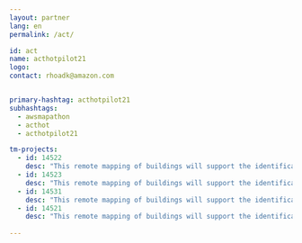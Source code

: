 ```yaml
---
layout: partner
lang: en
permalink: /act/

id: act
name: acthotpilot21
logo: 
contact: rhoadk@amazon.com


primary-hashtag: acthotpilot21
subhashtags:
  - awsmapathon
  - acthot
  - acthotpilot21

tm-projects:
  - id: 14522
    desc: "This remote mapping of buildings will support the identification and characterization of settlements, as well as the implementation of planned activities and largely the generation of data for humanitarian activities."
  - id: 14523
    desc: "This remote mapping of buildings will support the identification and characterization of settlements, as well as the implementation of planned activities and largely the generation of data for humanitarian activities."
  - id: 14531
    desc: "This remote mapping of buildings will support the identification and characterization of settlements, as well as the implementation of planned activities and largely the generation of data for humanitarian activities."
  - id: 14521
    desc: "This remote mapping of buildings will support the identification and characterization of settlements, as well as the implementation of planned activities and largely the generation of data for humanitarian activities."
    
---
```

